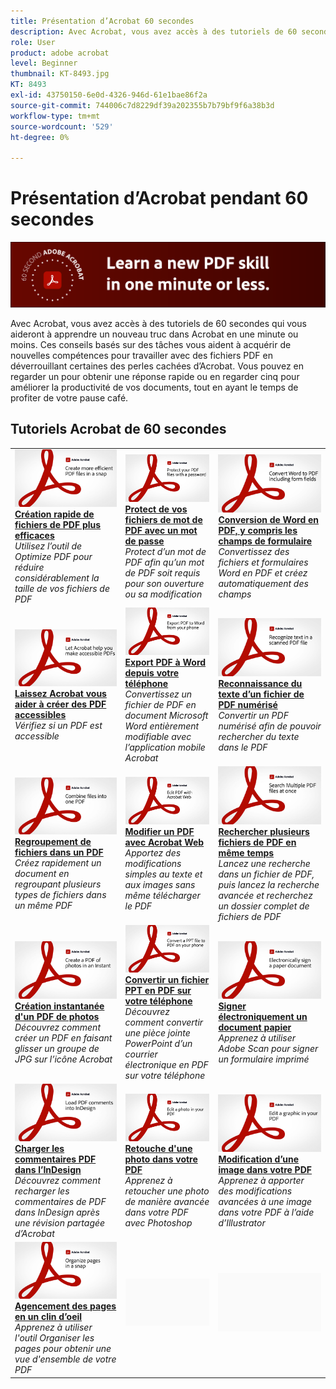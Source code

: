 ```yaml
---
title: Présentation d’Acrobat 60 secondes
description: Avec Acrobat, vous avez accès à des tutoriels de 60 secondes qui vous aideront à apprendre un nouveau truc dans Acrobat en une minute ou moins
role: User
product: adobe acrobat
level: Beginner
thumbnail: KT-8493.jpg
KT: 8493
exl-id: 43750150-6e0d-4326-946d-61e1bae86f2a
source-git-commit: 744006c7d8229df39a202355b7b79bf9f6a38b3d
workflow-type: tm+mt
source-wordcount: '529'
ht-degree: 0%

---
```


# Présentation d’Acrobat pendant 60 secondes

![Image Acrobat de 60 secondes](../assets/Hero-60sec.png)

Avec Acrobat, vous avez accès à des tutoriels de 60 secondes qui vous aideront à apprendre un nouveau truc dans Acrobat en une minute ou moins. Ces conseils basés sur des tâches vous aident à acquérir de nouvelles compétences pour travailler avec des fichiers PDF en déverrouillant certaines des perles cachées d’Acrobat. Vous pouvez en regarder un pour obtenir une réponse rapide ou en regarder cinq pour améliorer la productivité de vos documents, tout en ayant le temps de profiter de votre pause café.

## Tutoriels Acrobat de 60 secondes

<table style="table-layout:fixed">
<tr>
  <td>
    <a href="optimize.md">
      <img alt="Création rapide de fichiers de PDF plus efficaces" src="../assets/60sec_Optimize_1280.jpg" />
    </a>
    <div>
    <a href="optimize.md"><strong>Création rapide de fichiers de PDF plus efficaces</strong></a>
    </div>
    <em>Utilisez l’outil de Optimize PDF pour réduire considérablement la taille de vos fichiers de PDF</em>
    <br>
  </td>
  <td>
    <a href="protect.md">
      <img alt="Protect de vos fichiers de mot de PDF avec un mot de passe" src="../assets/60sec_Protect_1280.jpg" />
    </a>
    <div>
    <a href="protect.md"><strong>Protect de vos fichiers de mot de PDF avec un mot de passe</strong></a>
    </div>
    <em>Protect d’un mot de PDF afin qu’un mot de PDF soit requis pour son ouverture ou sa modification</em>
    <br>
  </td>
  <td>
    <a href="wordform.md">
      <img alt="Conversion de Word en PDF, y compris les champs de formulaire" src="../assets/60sec_Wordform_1280.jpg" />
    </a>
    <div>
     <a href="wordform.md"><strong>Conversion de Word en PDF, y compris les champs de formulaire</strong></a>
    </div>
    <em>Convertissez des fichiers et formulaires Word en PDF et créez automatiquement des champs</em>
    <br>
  </td>
</tr>
<tr>
  <td>
    <a href="accessible.md">
      <img alt="Laissez Acrobat vous aider à créer des PDF accessibles" src="../assets/60sec_Accessible_1280.jpg" />
    </a>
    <div>
    <a href="accessible.md"><strong>Laissez Acrobat vous aider à créer des PDF accessibles</strong></a>
    </div>
    <em>Vérifiez si un PDF est accessible</em>
    <br>
  </td>
  <td>
    <a href="exportwordphone.md">
      <img alt="Export PDF à Word depuis votre téléphone" src="../assets/60sec_Exportphone_1280.jpg" />
    </a>
    <div>
    <a href="exportwordphone.md"><strong>Export PDF à Word depuis votre téléphone</strong></a>
    </div>
    <em>Convertissez un fichier de PDF en document Microsoft Word entièrement modifiable avec l’application mobile Acrobat</em>
    <br>
  </td>
  <td>
    <a href="textrecognition.md">
      <img alt="Reconnaissance du texte d’un fichier de PDF numérisé" src="../assets/60sec_Textrecognition_1280.jpg" />
    </a>
    <div>
     <a href="textrecognition.md"><strong>Reconnaissance du texte d’un fichier de PDF numérisé</strong></a>
    </div>
    <em>Convertir un PDF numérisé afin de pouvoir rechercher du texte dans le PDF</em>
    <br>
  </td>
</tr>
<tr>
  <td>
    <a href="combine-to-one-pdf.md">
      <img alt="Regroupement de fichiers dans un PDF" src="../assets/60sec_Combine_1280.jpg" />
    </a>
    <div>
    <a href="combine-to-one-pdf.md"><strong>Regroupement de fichiers dans un PDF</strong></a>
    </div>
    <em>Créez rapidement un document en regroupant plusieurs types de fichiers dans un même PDF</em>
    <br>
  </td>
  <td>
    <a href="edit.md">
      <img alt="Modifier un PDF avec Acrobat Web" src="../assets/60sec_Edit_1280.jpg" />
    </a>
    <div>
    <a href="edit.md"><strong>Modifier un PDF avec Acrobat Web</strong></a>
    </div>
    <em>Apportez des modifications simples au texte et aux images sans même télécharger le PDF</em>
    <br>
  </td>
  <td>
    <a href="search.md">
      <img alt="Rechercher plusieurs fichiers de PDF en même temps" src="../assets/60sec_Search_1280.jpg" />
    </a>
    <div>
     <a href="search.md"><strong>Rechercher plusieurs fichiers de PDF en même temps</strong></a>
    </div>
    <em>Lancez une recherche dans un fichier de PDF, puis lancez la recherche avancée et recherchez un dossier complet de fichiers de PDF</em>
    <br>
  </td>
</tr>
<tr>
  <td>
    <a href="photo.md">
      <img alt="Création instantanée d'un PDF de photos" src="../assets/60sec_Photo_1280.jpg" />
    </a>
    <div>
    <a href="photo.md"><strong>Création instantanée d'un PDF de photos</strong></a>
    </div>
    <em>Découvrez comment créer un PDF en faisant glisser un groupe de JPG sur l’icône Acrobat</em>
    <br>
  </td>
  <td>
    <a href="phone.md">
      <img alt="Convertir un fichier PPT en PDF sur votre téléphone" src="../assets/60sec_Phone_1280.jpg" />
    </a>
    <div>
    <a href="phone.md"><strong>Convertir un fichier PPT en PDF sur votre téléphone</strong></a>
    </div>
    <em>Découvrez comment convertir une pièce jointe PowerPoint d’un courrier électronique en PDF sur votre téléphone</em>
    <br>
  </td>  
  <td>
    <a href="sign.md">
      <img alt="Signer électroniquement un document papier" src="../assets/60sec_Sign_1280.jpg" />
    </a>
    <div>
    <a href="sign.md"><strong>Signer électroniquement un document papier</strong></a>
    </div>
    <em>Apprenez à utiliser Adobe Scan pour signer un formulaire imprimé</em>
    <br>
  </td>  
</tr>
<tr>
  <td>
    <a href="indesign.md">
      <img alt="Charger les commentaires PDF dans l’InDesign" src="../assets/60sec_InDesign_1280.jpg" />
    </a>
    <div>
    <a href="indesign.md"><strong>Charger les commentaires PDF dans l’InDesign</strong></a>
    </div>
    <em>Découvrez comment recharger les commentaires de PDF dans InDesign après une révision partagée d’Acrobat</em>
    <br>
  </td>
   <td>
    <a href="editphoto.md">
      <img alt="Retouche d'une photo dans votre PDF" src="../assets/60sec_Editphoto_1280.jpg" />
    </a>
    <div>
    <a href="editphoto.md"><strong>Retouche d'une photo dans votre PDF</strong></a>
    </div>
    <em>Apprenez à retoucher une photo de manière avancée dans votre PDF avec Photoshop</em>
    <br>
  </td>
  <td>
    <a href="editgraphic.md">
      <img alt="Modification d’une image dans votre PDF" src="../assets/60sec_Editgraphic_1280.jpg" />
    </a>
    <div>
    <a href="editgraphic.md"><strong>Modification d’une image dans votre PDF</strong></a>
    </div>
    <em>Apprenez à apporter des modifications avancées à une image dans votre PDF à l’aide d’Illustrator</em>
    <br>
  </td> 
</tr>
<tr>
  <td>
    <a href="organize.md">
      <img alt="Agencement des pages en un clin d’oeil" src="../assets/60sec_Organize_1280.jpg" />
    </a>
    <div>
    <a href="organize.md"><strong>Agencement des pages en un clin d’oeil</strong></a>
    </div>
    <em>Apprenez à utiliser l'outil Organiser les pages pour obtenir une vue d'ensemble de votre PDF</em>
    <br>
  </td>
  <td>
   <img alt="Espaceur" src="../assets/Grayspacer.png" />
    <div>
    <br>
  </td>
  <td>
   <img alt="Espaceur" src="../assets/Grayspacer.png" />
    <div>
    <br>
  </td>  
</tr>
</table>